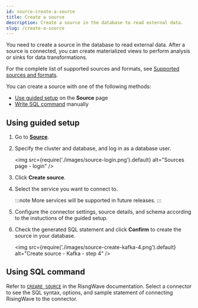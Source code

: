 ```yaml
---
id: source-create-a-source
title: Create a source
description: Create a source in the database to read external data.
slug: /create-a-source
---
```


You need to create a source in the database to read external data. After a source is connected, you can create materialized views to perform analysis or sinks for data transformations.

For the complete list of supported sources and formats, see [Supported sources and formats](/docs/current/sql-create-source#supported-sources).

You can create a source with one of the following methods:

- [Use guided setup](#using-guided-setup) on the **Source** page
- [Write SQL command](#using-sql-command) manually

## Using guided setup

1. Go to [**Source**](https://cloud.risingwave.com/source/).

2. Specify the cluster and database, and log in as a database user.

    <img
    src={require('./images/source-login.png').default}
    alt="Sources page - login"
    />

3. Click **Create source**.

4. Select the service you want to connect to.

    :::note
    More services will be supported in future releases.
    :::

5. Configure the connector settings, source details, and schema according to the instuctions of the guided setup.

6. Check the generated SQL statement and click **Confirm** to create the source in your database.

    <img
    src={require('./images/source-create-kafka-4.png').default}
    alt="Create source - Kafka - step 4"
    />

## Using SQL command

Refer to [`CREARE SOURCE`](/docs/current/sql-create-source#supported-sources) in the RisngWave documentation. Select a connector to see the SQL syntax, options, and sample statement of connecting RisingWave to the connector.
